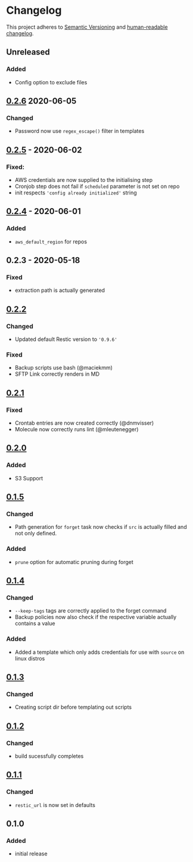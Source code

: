 # Changelog

This project adheres to [Semantic Versioning](https://semver.org/spec/v2.0.0.html)
and [human-readable changelog](https://keepachangelog.com/en/1.0.0/).

## Unreleased
### Added
* Config option to exclude files

## [0.2.6] 2020-06-05
### Changed
* Password now use `regex_escape()` filter in templates

## [0.2.5] - 2020-06-02
### Fixed:
* AWS credentials are now supplied to the initialising step
* Cronjob step does not fail if `scheduled` parameter is not set on repo
* init respects `'config already initialized'` string

## [0.2.4] - 2020-06-01
### Added
* `aws_default_region` for repos
## 0.2.3 - 2020-05-18
### Fixed
* extraction path is actually generated
## [0.2.2]
### Changed
* Updated default Restic version to `'0.9.6'`
### Fixed
* Backup scripts use bash (@maciekmm)
* SFTP Link correctly renders in MD

## [0.2.1]
### Fixed
* Crontab entries are now created correctly (@dnmvisser)
* Molecule now correctly runs lint (@mleutenegger)

## [0.2.0]
### Added
* S3 Support

## [0.1.5]
### Changed
* Path generation for `forget` task now checks if `src` is actually filled and not only defined.

### Added
* `prune` option for automatic pruning during forget


## [0.1.4]
### Changed
* `--keep-tags` tags are correctly applied to the forget command
* Backup policies now also check if the respective variable actually contains a value

### Added
* Added a template which only adds credentials for use with `source` on linux distros

## [0.1.3]
### Changed
* Creating script dir before templating out scripts

## [0.1.2]
### Changed
* build sucessfully completes

## [0.1.1]
### Changed
* `restic_url` is now set in defaults

## 0.1.0
### Added
* initial release


[Unreleased]: https://github.com/arillso/ansible.restic/compare/0.2.6...HEAD
[0.2.6]: https://github.com/arillso/ansible.restic/compare/0.2.5...0.2.6
[0.2.5]: https://github.com/arillso/ansible.restic/compare/0.2.4...0.2.5
[0.2.4]: https://github.com/arillso/ansible.restic/compare/0.2.3...0.2.4
[0.2.3]: https://github.com/arillso/ansible.restic/compare/0.2.2...0.2.3
[0.2.2]: https://github.com/arillso/ansible.restic/compare/0.2.1...0.2.2
[0.2.1]: https://github.com/arillso/ansible.restic/compare/0.2.0...0.2.1
[0.2.0]: https://github.com/arillso/ansible.restic/compare/0.1.5...0.2.0
[0.1.5]: https://github.com/arillso/ansible.restic/compare/0.1.4...0.1.5
[0.1.4]: https://github.com/arillso/ansible.restic/compare/0.1.3...0.1.4
[0.1.3]: https://github.com/arillso/ansible.restic/compare/0.1.2...0.1.3
[0.1.2]: https://github.com/arillso/ansible.restic/compare/0.1.1...0.1.2
[0.1.1]: https://github.com/arillso/ansible.restic/compare/0.1.0...0.1.1
